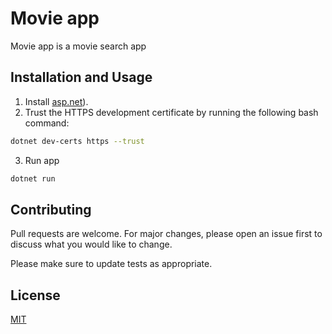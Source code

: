 # Movie app

Movie app is a movie search app

## Installation and Usage

1) Install [asp.net]([https://dotnet.microsoft.com/en-us/apps/aspnet)).
2) Trust the HTTPS development certificate by running the following bash command:
```bash
dotnet dev-certs https --trust
```
3) Run app
```bash
dotnet run 
```

## Contributing

Pull requests are welcome. For major changes, please open an issue first
to discuss what you would like to change.

Please make sure to update tests as appropriate.

## License

[MIT](https://choosealicense.com/licenses/mit/)
